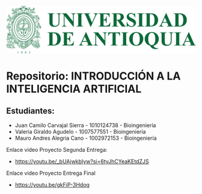 ![Logo UdeA](resources/logo.png)

# Repositorio: INTRODUCCIÓN A LA INTELIGENCIA ARTIFICIAL

## Estudiantes:

- Juan Camilo Carvajal Sierra - 1010124738 - Bioingeniería
- Valeria Giraldo Agudelo - 1007577551 - Bioingeniería
- Mauro Andres Alegria Cano - 1002972153 - Bioingeniería

Enlace video Proyecto Segunda Entrega:
- https://youtu.be/_bUAjwkbIyw?si=6tyJhCYeaKEtdZJS

Enlace video Proyecto Entrega Final
- https://youtu.be/gkFiP-3Hdog